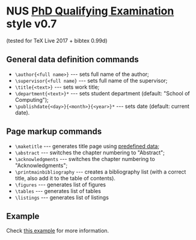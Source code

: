# NUS [PhD Qualifying Examination](https://mysoc.nus.edu.sg/pg/research-based-qualifying-examination/) style v0.7
(tested for TeX Live 2017 + bibtex 0.99d)

## General data definition commands
* `\author{<full name>}` --- sets full name of the author;
* `\supervisor{<full name}` --- sets full name of the supervisor;
* `\title{<text>}` --- sets work title;
* `\department{<text>}*` --- sets student department (default: "School of Computing");
* `\publishdate{<day>}{<month>}{<year>}*` --- sets date (default: current date).

## Page markup commands
* `\maketitle` --- generates title page using [predefined data](#general-data-definition-commands);
* `\abstract` --- switches the chapter numbering to "Abstract";
* `\acknowledgments` --- switches the chapter numbering to "Acknowledgments";
* `\printmainbibliography` --- creates a bibliography list (with a correct title, also add it to the table of contents).
* `\figures` --- generates list of figures
* `\tables` --- generates list of tables
* `\listings` --- generates list of listings

## Example
Check [this example](https://github.com/Nilera/NUS-QE/blob/master/grp-report.tex) for more information.
